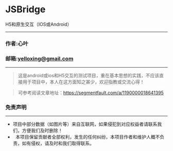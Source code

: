 # JSBridge
H5和原生交互（IOS或Android）

****
### 作者:心叶
### 邮箱:yelloxing@gmail.com
****

> 这是android或ios和H5交互的测试项目，重在基本思想的实践，不应该直接用于项目中，本人在这方面知之甚少，欢迎指教或交流心得！

> 可参考阅读文章地址：https://segmentfault.com/a/1190000018641395

### 免责声明
------
*   项目中部分数据（如图片等）来自互联网，如果侵犯到对应权益者请联系我们，方便我们及时删除！
*   本项目保留贡献者全部权利，发生的任何纠纷，本项目作者和维护人概不负责，如有侵权，请及时和我们取得联系。
